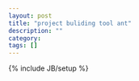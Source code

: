 ```yaml
---
layout: post
title: "project buliding tool ant"
description: ""
category: 
tags: []
---
```

{% include JB/setup %}
